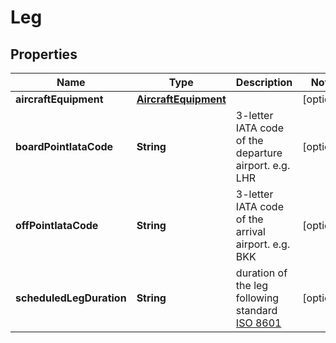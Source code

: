 

# Leg


## Properties

| Name | Type | Description | Notes |
|------------ | ------------- | ------------- | -------------|
|**aircraftEquipment** | [**AircraftEquipment**](AircraftEquipment.md) |  |  [optional] |
|**boardPointIataCode** | **String** | 3-letter IATA code of the departure airport. e.g. LHR |  [optional] |
|**offPointIataCode** | **String** | 3-letter IATA code of the arrival airport. e.g. BKK |  [optional] |
|**scheduledLegDuration** | **String** | duration of the leg following standard [ISO 8601](https://en.wikipedia.org/wiki/ISO_8601#Durations) |  [optional] |



